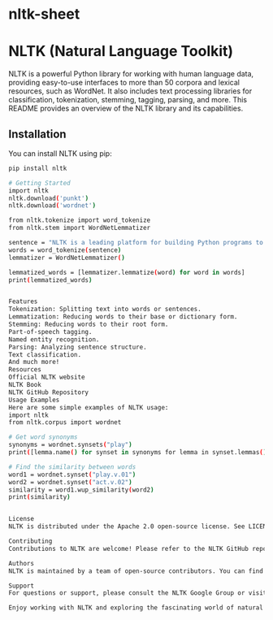# nltk-sheet

# NLTK (Natural Language Toolkit)

NLTK is a powerful Python library for working with human language data, providing easy-to-use interfaces to more than 50 corpora and lexical resources, such as WordNet. It also includes text processing libraries for classification, tokenization, stemming, tagging, parsing, and more. This README provides an overview of the NLTK library and its capabilities.

## Installation

You can install NLTK using pip:

```bash
pip install nltk

# Getting Started 
import nltk
nltk.download('punkt')
nltk.download('wordnet')

from nltk.tokenize import word_tokenize
from nltk.stem import WordNetLemmatizer

sentence = "NLTK is a leading platform for building Python programs to work with human language data."
words = word_tokenize(sentence)
lemmatizer = WordNetLemmatizer()

lemmatized_words = [lemmatizer.lemmatize(word) for word in words]
print(lemmatized_words)


Features
Tokenization: Splitting text into words or sentences.
Lemmatization: Reducing words to their base or dictionary form.
Stemming: Reducing words to their root form.
Part-of-speech tagging.
Named entity recognition.
Parsing: Analyzing sentence structure.
Text classification.
And much more!
Resources
Official NLTK website
NLTK Book
NLTK GitHub Repository
Usage Examples
Here are some simple examples of NLTK usage:
import nltk
from nltk.corpus import wordnet

# Get word synonyms
synonyms = wordnet.synsets("play")
print([lemma.name() for synset in synonyms for lemma in synset.lemmas()])

# Find the similarity between words
word1 = wordnet.synset("play.v.01")
word2 = wordnet.synset("act.v.02")
similarity = word1.wup_similarity(word2)
print(similarity)


License
NLTK is distributed under the Apache 2.0 open-source license. See LICENSE for more details.

Contributing
Contributions to NLTK are welcome! Please refer to the NLTK GitHub repository for more information on contributing.

Authors
NLTK is maintained by a team of open-source contributors. You can find more details about the contributors on the NLTK GitHub repository.

Support
For questions or support, please consult the NLTK Google Group or visit the NLTK FAQ.

Enjoy working with NLTK and exploring the fascinating world of natural language processing!
